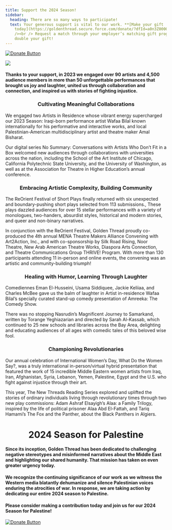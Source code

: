 ```yaml
---
title: Support the 2024 Season!
sidebar:
  heading: There are so many ways to participate!
  text: Your generous support is vital to our work. **[Make your gift
    today](https://goldenthread.secure.force.com/donate/?dfId=a0n3Z00000tn4RsQAI)**.	 <br
    /><br /> Request a match through your employer’s matching gift program and
    double your gift!
---
```

[![Donate Button](/img/archive/2015/03/Donate-Button-400.jpg)](https://goldenthread.secure.force.com/donate/?dfId=a0n3Z00000tn4RsQAI)

![](/img/archive/2015/03/20thAnniversary-Line-1024x36.jpg)

#### Thanks to your support, in 2023 we engaged over 90 artists and 4,500 audience members in more than 50 unforgettable performances that brought us joy and laughter, united us through collaboration and connection, and inspired us with stories of fighting injustice.

### **<center>**Cultivating Meaningful Collaborations**<center>**

We engaged two Artists in Residence whose vibrant energy supercharged our 2023 Season: Iraqi-born performance artist Wafaa Bilal known internationally for his performative and interactive works, and local Palestinian-American multidisciplinary artist and theatre maker Amal Bisharat.

Our digital series No Summary: Conversations with Artists Who Don’t Fit in a Box welcomed new audiences through collaborations with universities across the nation, including the School of the Art Institute of Chicago, California Polytechnic State University, and the University of Washington, as well as at the Association for Theatre in Higher Education’s annual conference.

### **<center>**Embracing Artistic Complexity, Building Community**<center>**

The ReOrient Festival of Short Plays finally returned with six unexpected and boundary-pushing short plays selected from 113 submissions., These plays dazzled audiences for over 15 stellar performances with a variety of monologues, two-handers, absurdist styles, historical and modern stories, and queer and non-binary narratives.

In conjunction with the ReOrient Festival, Golden Thread proudly co-produced the 4th annual MENA Theatre Makers Alliance Convening with Art2Action, Inc., and with co-sponsorship by Silk Road Rising, Noor Theatre, New Arab American Theatre Works, Diaspora Arts Connection, and Theatre Communications Group THRIVE! Program. With more than 130 participants attending 11 in-person and online events, the convening was an artistic and community-building triumph!

### **<center>**Healing with Humor, Learning Through Laughter**<center>**

Comediennes Eman El-Husseini, Usama Siddiquee, Jackie Keliiaa, and Charles McBee gave us the balm of laughter in Artist in-residence Wafaa Bilal’s specially curated stand-up comedy presentation of Amreeka: The Comedy Show.

There was no stopping Nasrudin’s Magnificent Journey to Samarkand, written by Torange Yeghiazarian and directed by Sarah Al-Kassab, which continued to 25 new schools and libraries across the Bay Area, delighting and educating audiences of all ages with comedic tales of this beloved wise fool.

### **<center>**Championing Revolutionaries**<center>**

Our annual celebration of International Women’s Day, What Do the Women Say?, was a truly international in-person/virtual hybrid presentation that featured the work of 15 incredible Middle Eastern women artists from Iraq, Iran, Afghanistan, Syria, Lebanon, Yemen, Palestine, Egypt and the U.S. who fight against injustice through their art.

This year, The New Threads Reading Series explored and uplifted the stories of ordinary individuals living through revolutionary times through two new play commissions: Adam Ashraf Elsayigh’s Alaa: a Family Trilogy, inspired by the life of political prisoner Alaa Abd El-Fattah, and Tariq Hamami’s The Fox and the Panther, about the Black Panthers in Algiers.

# **<center>**2024 Season for Palestine**<center>**

#### Since its inception, Golden Thread has been dedicated to challenging negative stereotypes and misinformed narratives about the Middle East and highlighting our shared humanity. That mission has taken on even greater urgency today.

#### We recognize the continuing significance of our work as we witness the Western media blatantly dehumanize and silence Palestinian voices enduring the atrocities of war. In response, we are taking action by dedicating our entire 2024 season to Palestine.

#### Please consider making a contribution today and join us for our 2024 Season for Palestine!

[![Donate Button](/img/archive/2015/03/Donate-Button-400.jpg)](https://goldenthread.secure.force.com/donate/?dfId=a0n3Z00000tn4RsQAI)